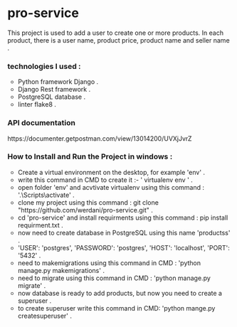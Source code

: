 <h1>pro-service</h1>
<p>This project is used to add a user to create one or more products. In each product, there is a user name, product price, product name and seller name . </p>

<h3>technologies I used :</h3>
<ul style="list-style-type:circle">
  <li>Python framework Django .</li>
  <li>Django Rest framework .</li>
  <li>PostgreSQL database .</li>
  <li>linter flake8 .</li>
</ul>

<h3>API documentation </h3>
<p>https://documenter.getpostman.com/view/13014200/UVXjJvrZ</p>

<h3>How to Install and Run the Project in windows :</h3>
<ul style="list-style-type:circle">
  <li>Create a virtual environment on the desktop, for example 'env' .</li>
  <li>write this command in CMD to create it :- ' virtualenv env ' .</li>
  <li>open folder 'env' and acvtivate virtualenv using this command : '.\Scripts\activate' .</li>
  <li>clone my project using this command : git clone "https://github.com/werdani/pro-service.git" .</li>
  <li>cd 'pro-service' and install requirments using this command : pip install requirment.txt .</li>
  <li>now need to create database in PostgreSQL using this name 'productss' .</li>
  <li>'USER': 'postgres', 'PASSWORD': 'postgres', 'HOST': 'localhost', 'PORT': '5432' .</li>
  <li>need to makemigrations using this command in CMD : 'python manage.py makemigrations' .</li>
  <li>need to migrate using this command in CMD : 'python manage.py migrate' .</li>
  <li>now database is ready to add products, but now you need to create a superuser .</li>
  <li>to create superuser write this command in CMD: 'python mange.py createsuperuser' . </li>
</ul>

